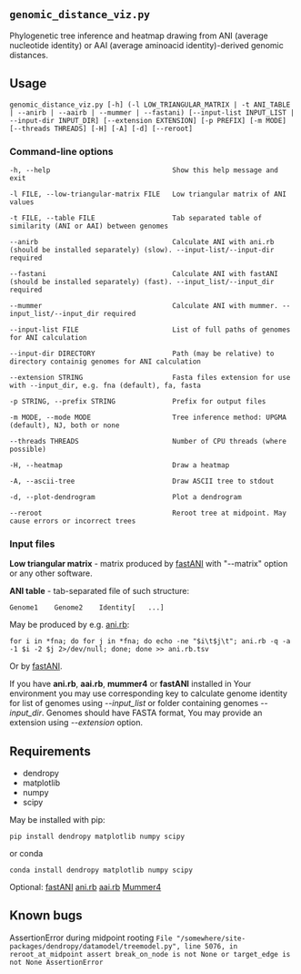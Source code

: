 ## `genomic_distance_viz.py`

Phylogenetic tree inference and heatmap drawing from ANI (average nucleotide identity) or AAI (average aminoacid identity)-derived genomic distances.


## Usage

`genomic_distance_viz.py [-h] (-l LOW_TRIANGULAR_MATRIX | -t ANI_TABLE | --anirb | --aairb | --mummer | --fastani) [--input-list INPUT_LIST | --input-dir INPUT_DIR] [--extension EXTENSION] [-p PREFIX] [-m MODE] [--threads THREADS] [-H] [-A] [-d] [--reroot]`


### Command-line options

```
-h, --help								Show this help message and exit

-l FILE, --low-triangular-matrix FILE   Low triangular matrix of ANI values

-t FILE, --table FILE					Tab separated table of similarity (ANI or AAI) between genomes

--anirb									Calculate ANI with ani.rb (should be installed separately) (slow). --input-list/--input-dir required

--fastani								Calculate ANI with fastANI (should be installed separately) (fast). --input_list/--input_dir required

--mummer								Calculate ANI with mummer. --input_list/--input_dir required

--input-list FILE						List of full paths of genomes for ANI calculation

--input-dir DIRECTORY					Path (may be relative) to directory containig genomes for ANI calculation

--extension STRING						Fasta files extension for use with --input_dir, e.g. fna (default), fa, fasta

-p STRING, --prefix STRING				Prefix for output files

-m MODE, --mode MODE					Tree inference method: UPGMA (default), NJ, both or none

--threads THREADS						Number of CPU threads (where possible)

-H, --heatmap							Draw a heatmap

-A, --ascii-tree						Draw ASCII tree to stdout

-d, --plot-dendrogram					Plot a dendrogram

--reroot								Reroot tree at midpoint. May cause errors or incorrect trees
```


### Input files

**Low triangular matrix** - matrix produced by [fastANI](https://github.com/ParBLiSS/FastANI) with "--matrix" option or any other software.

**ANI table** - tab-separated file of such structure: 

`Genome1    Genome2    Identity[   ...]`

May be produced by e.g. [ani.rb](https://github.com/lmrodriguezr/enveomics):

`for i in *fna; do for j in *fna; do echo -ne "$i\t$j\t"; ani.rb -q -a -1 $i -2 $j 2>/dev/null; done; done >> ani.rb.tsv`


Or by [fastANI](https://github.com/ParBLiSS/FastANI).


If you have **ani.rb**, **aai.rb**, **mummer4** or **fastANI** installed in Your environment you may use corresponding key to calculate genome identity for list of genomes using *--input_list* or folder containing genomes *--input_dir*. Genomes should have FASTA format, You may provide an extension using *--extension* option.


## Requirements

* dendropy
* matplotlib
* numpy
* scipy

May be installed with pip:

`pip install dendropy matplotlib numpy scipy `

or conda

`conda install dendropy matplotlib numpy scipy`

Optional:
[fastANI](https://github.com/ParBLiSS/FastANI)
[ani.rb](https://github.com/lmrodriguezr/enveomics)
[aai.rb](https://github.com/lmrodriguezr/enveomics)
[Mummer4](https://github.com/mummer4/mummer)

## Known bugs

AssertionError during midpoint rooting
`File "/somewhere/site-packages/dendropy/datamodel/treemodel.py", line 5076, in reroot_at_midpoint
	assert break_on_node is not None or target_edge is not None
AssertionError`

